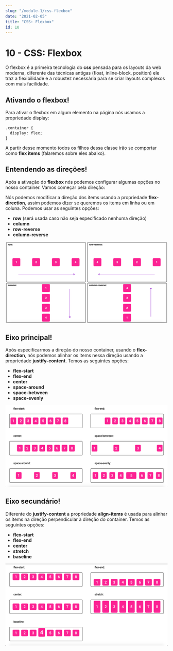 ```yaml
---
slug: "/module-1/css-flexbox"
date: "2021-02-05"
title: "CSS: Flexbox"
id: 10
---
```



# 10 - CSS: Flexbox

O flexbox é a primeira tecnologia do **css** pensada para os layouts da web moderna, diferente das técnicas antigas \(float, inline-block, position\) ele traz a flexibilidade e a robustez necessária para se criar layouts complexos com mais facilidade.

## Ativando o flexbox!

Para ativar o flexbox em algum elemento na página nós usamos a propriedade display:

```text
.container {
  display: flex;
}
```

A partir desse momento todos os filhos dessa classe irão se comportar como **flex items** \(falaremos sobre eles abaixo\).

## Entendendo as direções!

Após a ativação do **flexbox** nós podemos configurar algumas opções no nosso container. Vamos começar pela direção:

Nós podemos modificar a direção dos items usando a propriedade **flex-direction**, assim podemos dizer se queremos os items em linha ou em coluna. Podemos usar as seguintes opções:

* **row** \(será usada caso não seja especificado nenhuma direção\)
* **column**
* **row-reverse**
* **column-reverse**

![flexbox - flex direction](https://raw.githubusercontent.com/VaiNaWeb/gitbook-assets/master/modulo-1/images/flex-direction.png)

## Eixo principal!

Após especificarmos a direção do nosso container, usando o **flex-direction**, nós podemos alinhar os items nessa direção usando a propriedade **justify-content**. Temos as seguintes opções:

* **flex-start**
* **flex-end**
* **center**
* **space-around**
* **space-between**
* **space-evenly**

![flexbox - main axis](https://raw.githubusercontent.com/VaiNaWeb/gitbook-assets/master/modulo-1/images/flexbox-main-axis.png)

## Eixo secundário!

Diferente do **justify-content** a propriedade **align-items** é usada para alinhar os items na direção perpendicular à direção do container. Temos as seguintes opções:

* **flex-start**
* **flex-end**
* **center**
* **stretch**
* **baseline**

![flexbox - cross axis](https://raw.githubusercontent.com/VaiNaWeb/gitbook-assets/master/modulo-1/images/flexbox-cross-axis.png)

